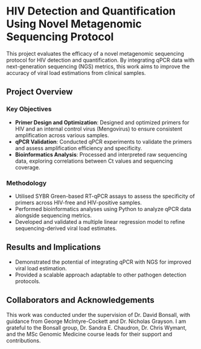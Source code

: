 # HIV Detection and Quantification Using Novel Metagenomic Sequencing Protocol

This project evaluates the efficacy of a novel metagenomic sequencing protocol for HIV detection and quantification. By integrating qPCR data with next-generation sequencing (NGS) metrics, this work aims to improve the accuracy of viral load estimations from clinical samples.

## Project Overview

### Key Objectives
- **Primer Design and Optimization**: Designed and optimized primers for HIV and an internal control virus (Mengovirus) to ensure consistent amplification across various samples.
- **qPCR Validation**: Conducted qPCR experiments to validate the primers and assess amplification efficiency and specificity.
- **Bioinformatics Analysis**: Processed and interpreted raw sequencing data, exploring correlations between Ct values and sequencing coverage.

### Methodology
- Utilised SYBR Green-based RT-qPCR assays to assess the specificity of primers across HIV-free and HIV-positive samples.
- Performed bioinformatics analyses using Python to analyze qPCR data alongside sequencing metrics.
- Developed and validated a multiple linear regression model to refine sequencing-derived viral load estimates.

## Results and Implications
- Demonstrated the potential of integrating qPCR with NGS for improved viral load estimation.
- Provided a scalable approach adaptable to other pathogen detection protocols.

## Collaborators and Acknowledgements
This work was conducted under the supervision of Dr. David Bonsall, with guidance from George McIntyre-Cockett and Dr. Nicholas Grayson. I am grateful to the Bonsall group, Dr. Sandra E. Chaudron, Dr. Chris Wymant, and the MSc Genomic Medicine course leads for their support and contributions.
